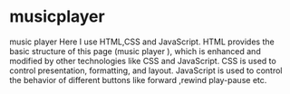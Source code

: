 # musicplayer
music player
 Here I use HTML,CSS and JavaScript. HTML provides the basic structure of this page (music player ), which is enhanced and modified by other technologies like CSS and JavaScript. CSS is used to control presentation, formatting, and layout. JavaScript is used to control the behavior of different buttons like forward ,rewind play-pause etc.
